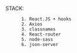 
STACK: 
          
          1. React.JS + hooks
          2. Axios
          3. classnames
          4. React-router
          5. node-sass
          6. json-server
